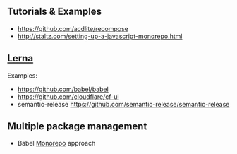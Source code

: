 ## Tutorials & Examples
- https://github.com/acdlite/recompose
- http://staltz.com/setting-up-a-javascript-monorepo.html

## [Lerna](https://github.com/lerna/lerna)
Examples:
- https://github.com/babel/babel
- https://github.com/cloudflare/cf-ui
- semantic-release https://github.com/semantic-release/semantic-release

## Multiple package management
- Babel [Monorepo](https://github.com/babel/babel/blob/master/doc/design/monorepo.md) approach
